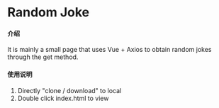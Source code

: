 # Random Joke

#### 介绍

It is mainly a small page that uses Vue + Axios to obtain random jokes through the get method.

#### 使用说明

1.  Directly "clone / download" to local
2.  Double click index.html to view
